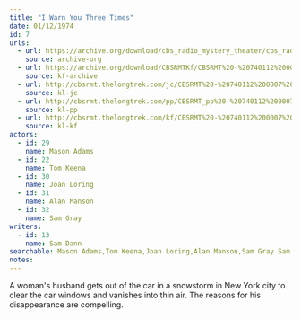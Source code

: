 ```yaml
---
title: "I Warn You Three Times"
date: 01/12/1974
id: 7
urls: 
  - url: https://archive.org/download/cbs_radio_mystery_theater/cbs_radio_mystery_theater-0001-0050.zip/cbs_radio_mystery_theater-0001-0050%2Fcbsrmt_0007_i_warn_you_three_times.mp3
    source: archive-org
  - url: https://archive.org/download/CBSRMTKf/CBSRMT%20-%20740112%200007%20I%20Warn%20You%20Three%20Times_kf.mp3
    source: kf-archive
  - url: http://cbsrmt.thelongtrek.com/jc/CBSRMT%20-%20740112%200007%20I%20Warn%20You%20Three%20Times%20vbr%20fb2_jc.mp3
    source: kl-jc
  - url: http://cbsrmt.thelongtrek.com/pp/CBSRMT_pp%20-%20740112%200007%20I%20Warn%20You%20Three%20Times.mp3
    source: kl-pp
  - url: http://cbsrmt.thelongtrek.com/kf/CBSRMT%20-%20740112%200007%20I%20Warn%20You%20Three%20Times_kf.mp3
    source: kl-kf
actors:  
  - id: 29
    name: Mason Adams  
  - id: 22
    name: Tom Keena  
  - id: 30
    name: Joan Loring  
  - id: 31
    name: Alan Manson  
  - id: 32
    name: Sam Gray
writers:  
  - id: 13
    name: Sam Dann
searchable: Mason Adams,Tom Keena,Joan Loring,Alan Manson,Sam Gray Sam Dann
notes:  
---
```

A woman's husband gets out of the car in a snowstorm in New York city to clear the car windows and vanishes into thin air. The reasons for his disappearance are compelling.